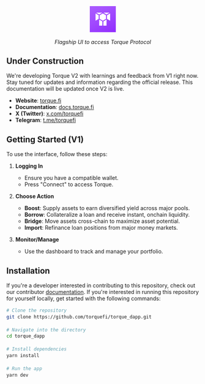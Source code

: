 <p align="center">
  <img src="public/assets/torque-square.png" alt="Torque Logo" width=13.4%>
</p>
<p align="center">
  <i align="center">Flagship UI to access Torque Protocol</i>
</p>

## Under Construction
We're developing Torque V2 with learnings and feedback from V1 right now. Stay tuned for updates and information regarding the official release. This documentation will be updated once V2 is live.

- **Website**: [torque.fi](https://torque.fi)
- **Documentation**: [docs.torque.fi](https://docs.torque.fi)
- **X (Twitter)**: [x.com/torquefi](https://x.com/torquefi)
- **Telegram**: [t.me/torquefi](https://t.me/torquefi)

## Getting Started (V1)

To use the interface, follow these steps:

1. **Logging In**
   - Ensure you have a compatible wallet.
   - Press "Connect" to access Torque.

2. **Choose Action**
   - **Boost**: Supply assets to earn diversified yield across major pools.
   - **Borrow**: Collateralize a loan and receive instant, onchain liquidity.
   - **Bridge**: Move assets cross-chain to maximize asset potential.
   - **Import**: Refinance loan positions from major money markets.
 
3. **Monitor/Manage**
   - Use the dashboard to track and manage your portfolio.

## Installation

If you're a developer interested in contributing to this repository, check out our contributor [documentation](https://docs.torque.fi/main/resources/contribute). If you're interested in running this repository for yourself locally, get started with the following commands:

```bash
# Clone the repository
git clone https://github.com/torquefi/torque_dapp.git

# Navigate into the directory
cd torque_dapp

# Install dependencies
yarn install

# Run the app
yarn dev
